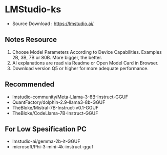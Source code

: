 # LMStudio-ks
- Source Download : https://lmstudio.ai/

## Notes Resource
1. Choose Model Parameters According to Device Capabilities. Examples 2B, 3B, 7B or 80B. More bigger, the better.
2. AI explanations are read via Readme or Open Model Card in Browser.
3. Download version Q5 or higher for more adequate performance.

## Recommended
- lmstudio-community/Meta-Llama-3-8B-Instruct-GGUF
- QuantFactory/dolphin-2.9-llama3-8b-GGUF
- TheBloke/Mistral-7B-Instruct-v0.1-GGUF
- TheBloke/CodeLlama-7B-Instruct-GGUF

## For Low Spesification PC
- lmstudio-ai/gemma-2b-it-GGUF
- microsoft/Phi-3-mini-4k-instruct-gguf


